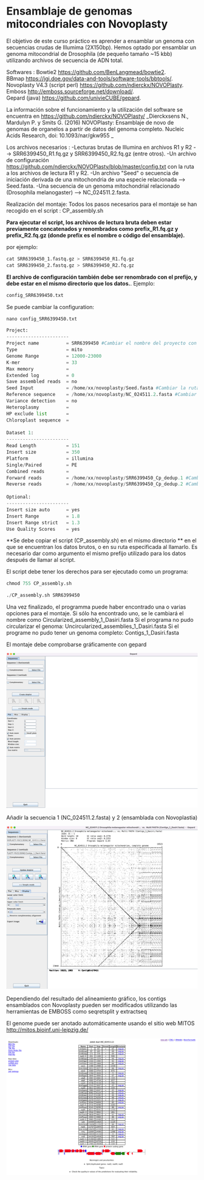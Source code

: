 # Ensamblaje de genomas mitocondriales con Novoplasty

El objetivo de este curso práctico es aprender a ensamblar un genoma con secuencias crudas de Illumima (2X150bp). Hemos optado por ensamblar un genoma mitocondrial de Drosophila (de pequeño tamaño ~15 kbb) utilizando archivos de secuencia de ADN total. 

Softwares :
Bowtie2 https://github.com/BenLangmead/bowtie2.  
BBmap https://jgi.doe.gov/data-and-tools/software-tools/bbtools/.  
Novoplasty V4.3 (script perl) https://github.com/ndierckx/NOVOPlasty.  
Emboss http://emboss.sourceforge.net/download/.  
Gepard (java) https://github.com/univieCUBE/gepard.  

La información sobre el funcionamiento y la utilización del software se encuentra en
https://github.com/ndierckx/NOVOPlasty/
_Dierckxsens N., Mardulyn P. y Smits G. (2016) NOVOPlasty: Ensamblaje de novo de genomas de organelos a partir de datos del genoma completo. Nucleic Acids Research, doi: 10.1093/nar/gkw955 _

Los archivos necesarios :
-Lecturas brutas de Illumina en archivos R1 y R2 --> SRR6399450_R1.fq.gz y SRR6399450_R2.fq.gz (entre otros). 
-Un archivo de configuración https://github.com/ndierckx/NOVOPlasty/blob/master/config.txt con la ruta a los archivos de lectura R1 y R2. 
-Un archivo "Seed" o secuencia de iniciación derivada de una mitochondria de una especie relacionada --> Seed.fasta. 
-Una secuencia de un genoma mitochondrial relacionado (Drosophila melanogaster) -->  NC_024511.2.fasta. 

Realización del montaje:
Todos los pasos necesarios para el montaje se han recogido en el script : CP_assembly.sh

**Para ejecutar el script, los archivos de lectura bruta deben estar previamente concatenados y renombrados como prefix_R1.fq.gz y prefix_R2.fq.gz (donde prefix es el nombre o código del ensamblaje).**  

por ejemplo:


```python
cat SRR6399450_1.fastq.gz > SRR6399450_R1.fq.gz 
cat SRR6399450_2.fastq.gz > SRR6399450_R2.fq.gz 
```

**El archivo de configuración también debe ser renombrado con el prefijo, y debe estar en el mismo directorio que los datos.**.  Ejemplo:


```python
config_SRR6399450.txt
```

Se puede cambiar la configuration:


```python
nano config_SRR6399450.txt
```


```python
Project:
-----------------------
Project name          = SRR6399450 #Cambiar el nombre del proyecto con el acronimo
Type                  = mito
Genome Range          = 12000-23000
K-mer                 = 33
Max memory            = 
Extended log          = 0
Save assembled reads  = no
Seed Input            = /home/xx/novoplasty/Seed.fasta #Cambiar la ruta hasta el archivo Seed.fasta
Reference sequence    = /home/xx/novoplasty/NC_024511.2.fasta #Cambiar la ruta hasta el archivo NC_024511.2.fasta
Variance detection    = no
Heteroplasmy          = 
HP exclude list       =
Chloroplast sequence  = 

Dataset 1:
-----------------------
Read Length           = 151
Insert size           = 350
Platform              = illumina
Single/Paired         = PE
Combined reads        =
Forward reads         = /home/xx/novoplasty/SRR6399450_Cp_dedup.1 #Cambiar la ruta
Reverse reads         = /home/xx/novoplasty/SRR6399450_Cp_dedup.2 #Cambiar la ruta

Optional:
-----------------------
Insert size auto      = yes
Insert Range          = 1.8
Insert Range strict   = 1.3
Use Quality Scores    = yes
```

**Se debe copiar el script (CP_assembly.sh) en el mismo directorio ** en el que se encuentran los datos brutos, o en su ruta especificada al llamarlo. 
Es necesario dar como argumento el mismo prefijo utilizado para los datos después de llamar al script.  

El script debe tener los derechos para ser ejecutado como un programa:


```python
chmod 755 CP_assembly.sh
```


```python
./CP_assembly.sh SRR6399450
```

Una vez finalizado, el programma puede haber encontrado una o varias opciones para el montaje. 
Si sólo ha encontrado uno, se le cambiará el nombre como Circularized_assembly_1_Dasiri.fasta
Si el programa no pudo circularizar el genoma: Uncircularized_assemblies_1_Dasiri.fasta 
Si el programe no pudo tener un genoma completo: Contigs_1_Dasiri.fasta

 El montaje debe comprobarse gráficamente con gepard

![](1.png)

Añadir la secuencia 1 (NC_024511.2.fasta) y 2 (ensamblada con Novoplastia)

![](2.png)

Dependiendo del resultado del alineamiento gráfico, los contigs ensamblados con Novoplasty pueden ser modificados utilizando las herramientas de EMBOSS como seqretsplit y extractseq

El genome puede ser anotado automáticamente usando el sitio web MITOS http://mitos.bioinf.uni-leipzig.de/

![](3.png)


```python

```
